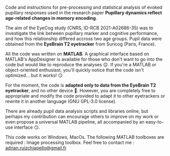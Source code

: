 Code and instructions for pre-processing and statistical analysis of evoked pupillary responses used in the research paper **Pupillary dynamics reflect age-related changes in memory encoding**. 

The aim of the EyeCog study (CNRS, ID-RCB 2021-A02686-35) was to investigate the link between pupillary marker and cognitive performance, and how this relationship differed accross two age groups. Pupil data were obtained from the **EyeBrain T2 eyetracker** from Suricog (Paris, France).

All the code was written on **MATLAB**. A graphical interface based on MATLAB's AppDesigner is available for those who don't want to go into the code but would like to reproduce the analyses 😉. If you're a MATLAB or object-oriented enthusiast, you'll quickly notice that the code isn't optimized... but it works! :smirk:

For the moment, the code is **adapted only to data from the EyeBrain T2 eyetracker**, and no other device :bow:. However, you are completely free to appropriate and modify the code provided to adapt it to other eyetrackers or rewrite it in another language (GNU GPL-3.0 license). 

There are already pupil data analysis scripts and libraries online, but perhaps my contribution can encourage others to improve on my work or even propose a universal MATLAB pipeline, all accompanied by an easy-to-use interface 😏. 

This code works on Windows, MacOs. The following MATLAB toolboxes are required : Image processing toolbox.
Feel free to contact me : adrian.ruizchiapello@gmail.fr


